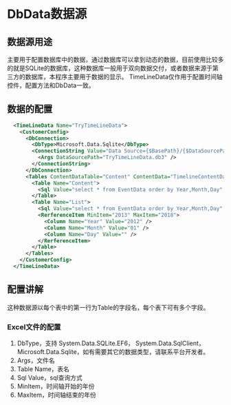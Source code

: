 # DbData数据源

## 数据源用途
主要用于配置数据库中的数据，通过数据库可以拿到动态的数据，目前使用比较多的就是SQLite的数据库，这种数据库一般用于双向数据交付，或者数据来源于第三方的数据库，本程序主要用于数据的显示。
TimeLineData仅作用于配置时间轴控件，配置方法和DbData一致。

## 数据的配置

```xml
  <TimeLineData Name="TryTimeLineData">
    <CustomerConfig>
      <DbConnection>
        <DbType>Microsoft.Data.Sqlite</DbType>
        <ConnectionString Value="Data Source={$BasePath}/{$DataSourcePath};">
          <Args DataSourcePath="TryTimeLineData.db3" />
        </ConnectionString>
      </DbConnection>
      <Tables ContentDataTable="Content" ContentData="TimelineContentData" ListData="TimelineListData" ListType="DateGenerator">
        <Table Name="Content">
          <Sql Value="select * from EventData order by Year,Month,Day" />
        </Table>
        <Table Name="List">
          <Sql Value="select * from EventData order by Year,Month,Day" />
          <RerferenceItem MinItem="2013" MaxItem="2018">
            <Column Name="Year" Value="2012" />
            <Column Name="Month" Value="01" />
            <Column Name="Day" Value="" />
          </RerferenceItem>
        </Table>
      </Tables>
    </CustomerConfig>
  </TimeLineData>
```

## 配置讲解

这种数据源以每个表中的第一行为Table的字段名，每个表下可有多个字段。

### Excel文件的配置
1. DbType，支持 System.Data.SQLite.EF6， System.Data.SqlClient，Microsoft.Data.Sqlite，如有需要其它的数据类型，请联系平台开发者。
2. Args，文件名
3. Table Name，表名
4. Sql Value，sql查询方式
5. MinItem，时间轴开始的年份
6. MaxItem，时间轴结束的年份

